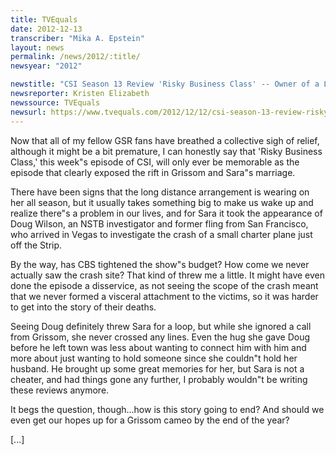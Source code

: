 ```yaml
---
title: TVEquals
date: 2012-12-13
transcriber: "Mika A. Epstein"
layout: news
permalink: /news/2012/:title/
newsyear: "2012"

newstitle: "CSI Season 13 Review 'Risky Business Class' -- Owner of a Lonely Heart  "
newsreporter: Kristen Elizabeth
newssource: TVEquals
newsurl: https://www.tvequals.com/2012/12/12/csi-season-13-review-risky-business-class-owner-of-a-lonely-heart/
---
```


Now that all of my fellow GSR fans have breathed a collective sigh of relief, although it might be a bit premature, I can honestly say that 'Risky Business Class,' this week"s episode of CSI, will only ever be memorable as the episode that clearly exposed the rift in Grissom and Sara"s marriage.

There have been signs that the long distance arrangement is wearing on her all season, but it usually takes something big to make us wake up and realize there"s a problem in our lives, and for Sara it took the appearance of Doug Wilson, an NSTB investigator and former fling from San Francisco, who arrived in Vegas to investigate the crash of a small charter plane just off the Strip.

By the way, has CBS tightened the show"s budget? How come we never actually saw the crash site? That kind of threw me a little. It might have even done the episode a disservice, as not seeing the scope of the crash meant that we never formed a visceral attachment to the victims, so it was harder to get into the story of their deaths.

Seeing Doug definitely threw Sara for a loop, but while she ignored a call from Grissom, she never crossed any lines. Even the hug she gave Doug before he left town was less about wanting to connect him with him and more about just wanting to hold someone since she couldn"t hold her husband. He brought up some great memories for her, but Sara is not a cheater, and had things gone any further, I probably wouldn"t be writing these reviews anymore.

It begs the question, though...how is this story going to end? And should we even get our hopes up for a Grissom cameo by the end of the year?

[...]
